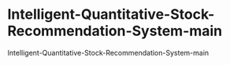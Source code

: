 # Intelligent-Quantitative-Stock-Recommendation-System-main
Intelligent-Quantitative-Stock-Recommendation-System-main
